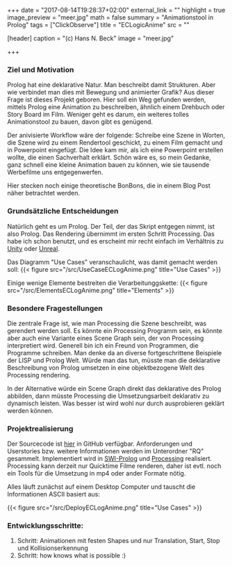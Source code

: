 +++
date = "2017-08-14T19:28:37+02:00"
external_link = ""
highlight = true
image_preview = "meer.jpg"
math = false
summary = "Animationstool in Prolog"
tags = ["ClickObserve"]
title = "ECLogicAnime"
src = ""

[header]
  caption = "(c) Hans N. Beck"
  image = "meer.jpg"

+++
### Ziel und Motivation

Prolog hat eine deklarative Natur. Man beschreibt damit Strukturen. Aber wie verbindet man dies mit Bewegung und animierter Grafik? Aus dieser Frage ist dieses Projekt geboren. Hier soll ein Weg gefunden werden, mittels Prolog eine Animation zu beschreiben, ähnlich einem Drehbuch oder Story Board im Film. 
Weniger geht es darum, ein weiteres tolles Animationstool zu bauen, davon gibt es genügend. 

Der anivisierte Workflow wäre der folgende: Schreibe eine Szene in Worten, die Szene wird zu einem Rendertool geschickt, zu einem Film gemacht und in Powerpoint eingefügt. Die Idee kam mir, als ich eine Powerpoint erstellen wollte, die einen Sachverhalt erklärt. Schön wäre es, so mein Gedanke, ganz schnell eine kleine Animation bauen zu können, wie sie tausende Werbefilme uns entgegenwerfen.

Hier stecken noch einige theoretische BonBons, die in einem Blog Post näher betrachtet werden.


### Grundsätzliche Entscheidungen

Natürlich geht es um Prolog. Der Teil, der das Skript entgegen nimmt, ist also Prolog. Das Rendering übernimmt im ersten Schritt Processing. Das habe ich schon benutzt, und es erscheint mir recht einfach im Verhältnis zu [Unity](https://unity3d.com/de/unity) oder [Unreal](https://www.unrealengine.com/en-US/). 

Das Diagramm "Use Cases" veranschaulicht, was damit gemacht werden soll:
{{< figure src="/src/UseCaseECLogAnime.png" title="Use Cases" >}}

Einige wenige Elemente bestreiten die Verarbeitunggskette:
{{< figure src="/src/ElementsECLogAnime.png" title="Elements" >}}

### Besondere Fragestellungen

Die zentrale Frage ist, wie man Processing die Szene beschreibt, was gerendert werden soll. Es könnte ein Processing Programm sein, es könnte aber auch eine Variante eines Scene Graph sein, der von Processing interpretiert wird. Generell bin ich ein Freund von Programmen, die Programme schreiben. Man denke da an diverse fortgeschrittene Beispiele der LISP und Prolog Welt. Würde man das tun, müsste man die deklarative Beschreibung von Prolog umsetzen in eine objektbezogene Welt des Processing rendering.

In der Alternative würde ein Scene Graph direkt das deklarative des Prolog abbilden, dann müsste Processing die Umsetzungsarbeit deklarativ zu dynamisch leisten. Was besser ist wird wohl nur durch ausprobieren geklärt werden können.

### Projektrealisierung

Der Sourcecode ist [hier](https://github.com/hnbeck/ECLogicAnime.git) in GitHub verfügbar. Anforderungen und Userstories bzw. weitere Informationen werden im Unterordner "RQ" gesammelt. Implementiert wird in [SWI-Prolog](http://www.swi-prolog.org) und  [Processing](https://processing.org/) realisiert. Processing kann derzeit nur Quicktime Filme renderen, daher ist evtl. noch ein Tools für die Umsetzung in mp4 oder ander Formate nötig.

Alles läuft zunächst auf einem Desktop Computer und tauscht die Informationen ASCII basiert aus:

{{< figure src="/src/DeployECLogAnime.png" title="Use Cases" >}}

### Entwicklungsschritte:

1.  Schritt: Animationen mit festen Shapes und nur Translation, Start, Stop und Kollisionserkennung
2.  Schritt: how knows what is possible :)
